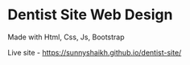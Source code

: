 # Dentist Site Web Design
Made with Html, Css, Js, Bootstrap

Live site - https://sunnyshaikh.github.io/dentist-site/